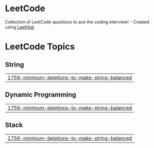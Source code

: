 # LeetCode
Collection of LeetCode questions to ace the coding interview! - Created using [LeetHub](https://github.com/QasimWani/LeetHub)

<!---LeetCode Topics Start-->
# LeetCode Topics
## String
|  |
| ------- |
| [1756-minimum-deletions-to-make-string-balanced](https://github.com/aso2001/LeetCode/tree/master/1756-minimum-deletions-to-make-string-balanced) |
## Dynamic Programming
|  |
| ------- |
| [1756-minimum-deletions-to-make-string-balanced](https://github.com/aso2001/LeetCode/tree/master/1756-minimum-deletions-to-make-string-balanced) |
## Stack
|  |
| ------- |
| [1756-minimum-deletions-to-make-string-balanced](https://github.com/aso2001/LeetCode/tree/master/1756-minimum-deletions-to-make-string-balanced) |
<!---LeetCode Topics End-->
